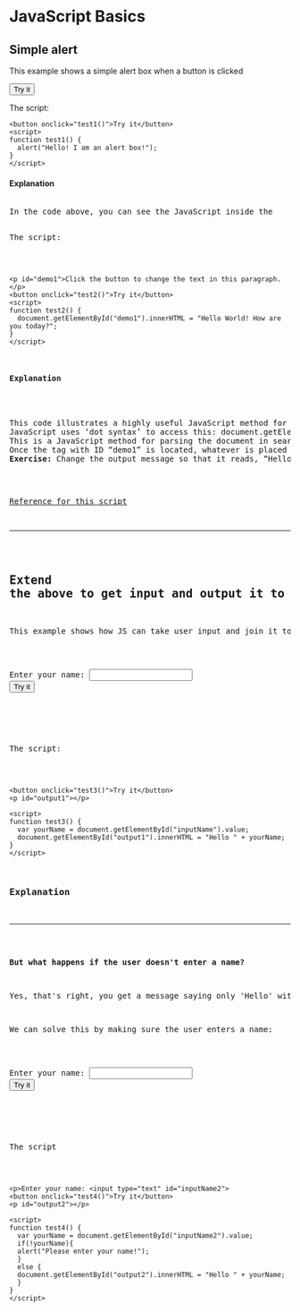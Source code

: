 # JavaScript Basics

## Simple alert
<p>This example shows a simple alert box when a button is clicked</p>

<button onclick="test1()">Try it</button>
<script>
function test1() {
  alert("Hello! I am an alert box!");
}
</script>

<p>The script:</p>

```
<button onclick="test1()">Try it</button>
<script>
function test1() {
  alert("Hello! I am an alert box!");
}
</script>

```

#### Explanation

<pre> 
In the code above, you can see the JavaScript inside the <script> tags. 
This uses the JavaScript ‘Function’ object and a dialog box object.
The function is executed by the ‘onclick=’ event handler, assigned to an HTML button.
</pre>

<p><a href="https://www.w3schools.com/jsref/met_win_alert.asp">Reference for this script</a></p>
<hr>

## Write something into a document
<p>This example shows how JS can manipulate text on a document</p>

<p id="demo1">Click the button to change the text in this paragraph.</p>
<button onclick="test2()">Try it</button>

<script>
function test2() {
  document.getElementById("demo1").innerHTML = "Hello World! How are you today?";
}
</script>

<p>The script:</p>

```
<p id="demo1">Click the button to change the text in this paragraph.</p>
<button onclick="test2()">Try it</button>
<script>
function test2() {
  document.getElementById("demo1").innerHTML = "Hello World! How are you today?";
}
</script>

```

#### Explanation

<pre> 
This code illustrates a highly useful JavaScript method for accessing the Document Object.
JavaScript uses ‘dot syntax’ to access this: document.getElementById().innerHTML = 
This is a JavaScript method for parsing the document in search of an HTML tag with the id “demo1”.
Once the tag with ID “demo1” is located, whatever is placed after the = sign is displayed inside the &lt;p&gt; tag of the document.
<strong>Exercise:</strong> Change the output message so that it reads, “Hello. How are you?”
</pre>

<p><a href="https://www.w3schools.com/jsref/met_document_getelementbyid.asp">Reference for this script</a></p>
<hr>

## Extend the above to get input and output it to the document
<p>This example shows how JS can take user input and join it to another text and output it.</p>

<p>Enter your name: <input type="text" id="inputName"> 
<button onclick="test3()">Try it</button>
<p id="output1"></p>

<script>
function test3() {
  var yourName = document.getElementById("inputName").value;
  document.getElementById("output1").innerHTML = "Hello " + yourName;
}
</script>

<p>The script:</p>

```
<button onclick="test3()">Try it</button>
<p id="output1"></p>

<script>
function test3() {
  var yourName = document.getElementById("inputName").value;
  document.getElementById("output1").innerHTML = "Hello " + yourName;
}
</script>

```

### Explanation

<hr>

<p><strong>But what happens if the user doesn't enter a name?</strong></p>
<p>Yes, that's right, you get a message saying only 'Hello' with no name.</p>
<p>We can solve this by making sure the user enters a name:</p>

<p>Enter your name: <input type="text" id="inputName2"> 
<button onclick="test4()">Try it</button>
<p id="output2"></p>

<script>
function test4() {
  var yourName = document.getElementById("inputName2").value;
  if(!yourName){
  alert("Please enter your name!");
  }
  else {
  document.getElementById("output2").innerHTML = "Hello " + yourName;
  }
}
</script>

<p>The script</p>

```
<p>Enter your name: <input type="text" id="inputName2"> 
<button onclick="test4()">Try it</button>
<p id="output2"></p>

<script>
function test4() {
  var yourName = document.getElementById("inputName2").value;
  if(!yourName){
  alert("Please enter your name!");
  }
  else {
  document.getElementById("output2").innerHTML = "Hello " + yourName;
  }
}
</script>
```



